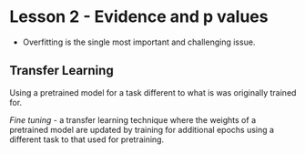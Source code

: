 # Lesson 2 - Evidence and p values

- Overfitting is the single most important and challenging issue.

## Transfer Learning

Using a pretrained model for a task different to what is was originally trained
for.

*Fine tuning* - a transfer learning technique where the weights of a pretrained
model are updated by training for additional epochs using a different task to
that used for pretraining.




